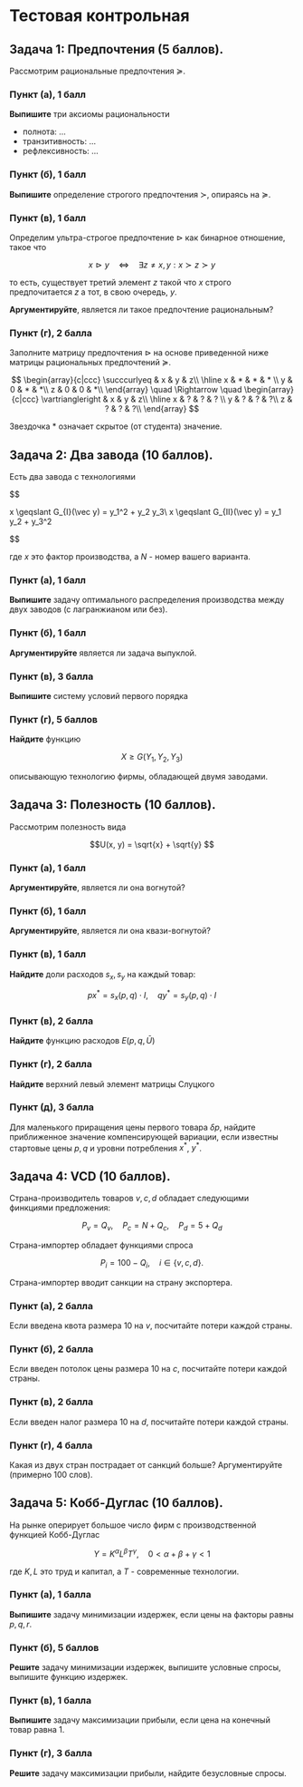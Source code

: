 # Тестовая контрольная

## Задача 1: Предпочтения (5 баллов).

Рассмотрим рациональные предпочтения $\succcurlyeq$.

### Пункт (а), 1 балл

**Выпишите** три аксиомы рациональности
- полнота: ...
- транзитивность: ...
- рефлексивность: ...

### Пункт (б), 1 балл

**Выпишите** определение строгого предпочтения $\succ$, опираясь на $\succcurlyeq$.

### Пункт (в), 1 балл

Определим ультра-строгое предпочтение $\vartriangleright$ как бинарное отношение, такое что

$$ x \vartriangleright y \quad \Leftrightarrow \quad \exists z \neq x,y : x \succ z \succ y$$

то есть, существует третий элемент $z$ такой что $x$ строго предпочитается $z$ а тот, в свою очередь, $y$.

**Аргументируйте**, является ли такое предпочтение рациональным?

### Пункт (г), 2 баллa

Заполните матрицу предпочтения $\vartriangleright$ на основе приведенной ниже матрицы рациональных предпочтений $\succcurlyeq$.

$$ 
\begin{array}{c|ccc}
 \succcurlyeq & x & y & z\\
\hline
x & * & * & * \\
y & 0 & * & *\\
z & 0 & 0 & *\\
\end{array}
\quad \Rightarrow \quad 
\begin{array}{c|ccc}
 \vartriangleright & x & y & z\\
\hline
x & ? & ? & ? \\
y & ? & ? & ?\\
z & ? & ? & ?\\
\end{array}
$$

Звездочка $\ast$ означает скрытое (от студента) значение.

## Задача 2: Два завода (10 баллов).

Есть два завода с технологиями 

$$

x \geqslant G_{I}(\vec y) = y_1^2 + y_2 y_3\\
x \geqslant G_{II}(\vec y) = y_1 y_2 + y_3^2

$$

где $x$ это фактор производства, а $N$ - номер вашего варианта.

### Пункт (а), 1 балл

**Выпишите** задачу оптимального распределения производства между двух заводов (с лагранжианом или без).

### Пункт (б), 1 балл

**Аргументируйте** является ли задача выпуклой.

### Пункт (в), 3 балла

**Выпишите** систему условий первого порядка

### Пункт (г), 5 баллов

**Найдите** функцию

$$ X \geqslant G(Y_1, Y_2, Y_3)$$

описывающую технологию фирмы, обладающей двумя заводами.

## Задача 3: Полезность (10 баллов).

Рассмотрим полезность вида 

$$U(x, y) = \sqrt{x} + \sqrt{y} $$

### Пункт (а), 1 балл
**Аргументируйте**, является ли она вогнутой?

### Пункт (б), 1 балл
**Аргументируйте**, является ли она квази-вогнутой?

### Пункт (в), 1 балл
**Найдите** доли расходов $s_x, s_y$ на каждый товар:

$$ p x^{\ast} = s_x(p,q) \cdot I, \quad q y^{\ast} = s_y(p,q) \cdot I$$

### Пункт (в), 2 баллa

**Найдите** функцию расходов $E(p,q,\bar U)$

### Пункт (г), 2 балла

**Найдите** верхний левый элемент матрицы Слуцкого 

### Пункт (д), 3 балла

Для маленького приращения цены первого товара $\delta p$, найдите приближенное значение компенсирующей вариации, если известны стартовые цены $p, q$ и уровни потребления $x^{\ast}$, $y^{\ast}$.

## Задача 4: VCD (10 баллов).

Страна-производитель товаров $v,c,d$ обладает следующими финкциями предложения:

$$ P_v = Q_v, \quad P_c = N + Q_c, \quad P_d = 5 + Q_d$$

Страна-импортер обладает функциями спроса

$$ P_i = 100 - Q_i, \quad i \in \{v,c,d\}.$$

Страна-импортер вводит санкции на страну экспортера.

### Пункт (а), 2 баллa

Если введена квота размера 10 на $v$, посчитайте потери каждой страны.

### Пункт (б), 2 баллa

Если введен потолок цены размера 10 на $c$, посчитайте потери каждой страны.

### Пункт (в), 2 баллa

Если введен налог размера 10 на $d$, посчитайте потери каждой страны.

### Пункт (г), 4 баллa

Какая из двух стран пострадает от санкций больше? Аргументируйте (примерно 100 слов).

## Задача 5: Кобб-Дуглас (10 баллов).

На рынке оперирует большое число фирм с производственной функцией Кобб-Дуглас

$$ Y = K^{\alpha} L^{\beta} T^{\gamma}, \quad 0 < \alpha + \beta + \gamma < 1$$

где $K,L$ это труд и капитал, а $T$ - современные технологии.

### Пункт (а), 1 баллa

**Выпишите** задачу минимизации издержек, если цены на факторы равны $p,q,r$.

### Пункт (б), 5 баллов

**Решите** задачу минимизации издержек, выпишите условные спросы, выпишите функцию издержек.

### Пункт (в), 1 баллa

**Выпишите** задачу максимизации прибыли, если цена на конечный товар равна 1.

### Пункт (г), 3 баллa

**Решите** задачу максимизации прибыли, найдите безусловные спросы.

